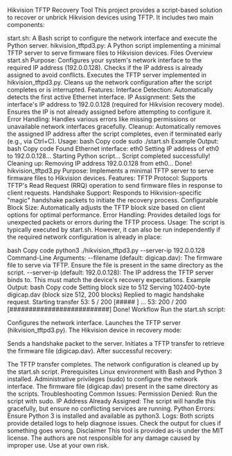 Hikvision TFTP Recovery Tool
This project provides a script-based solution to recover or unbrick Hikvision devices using TFTP. It includes two main components:

start.sh: A Bash script to configure the network interface and execute the Python server.
hikvision_tftpd3.py: A Python script implementing a minimal TFTP server to serve firmware files to Hikvision devices.
Files Overview
start.sh
Purpose:
Configures your system's network interface to the required IP address (192.0.0.128).
Checks if the IP address is already assigned to avoid conflicts.
Executes the TFTP server implemented in hikvision_tftpd3.py.
Cleans up the network configuration after the script completes or is interrupted.
Features:
Interface Detection:
Automatically detects the first active Ethernet interface.
IP Assignment:
Sets the interface's IP address to 192.0.0.128 (required for Hikvision recovery mode).
Ensures the IP is not already assigned before attempting to configure it.
Error Handling:
Handles various errors like missing permissions or unavailable network interfaces gracefully.
Cleanup:
Automatically removes the assigned IP address after the script completes, even if terminated early (e.g., via Ctrl+C).
Usage:
bash
Copy code
sudo ./start.sh
Example Output:
bash
Copy code
Found Ethernet interface: eth0
Setting IP address of eth0 to 192.0.0.128...
Starting Python script...
Script completed successfully!
Cleaning up: Removing IP address 192.0.0.128 from eth0...
Done!
hikvision_tftpd3.py
Purpose:
Implements a minimal TFTP server to serve firmware files to Hikvision devices.
Features:
TFTP Protocol:
Supports TFTP's Read Request (RRQ) operation to send firmware files in response to client requests.
Handshake Support:
Responds to Hikvision-specific "magic" handshake packets to initiate the recovery process.
Configurable Block Size:
Automatically adjusts the TFTP block size based on client options for optimal performance.
Error Handling:
Provides detailed logs for unexpected packets or errors during the TFTP process.
Usage:
The script is typically executed by start.sh. However, it can also be run independently if the required network configuration is already in place:

bash
Copy code
python3 ./hikvision_tftpd3.py --server-ip 192.0.0.128
Command-Line Arguments:
--filename (default: digicap.dav): The firmware file to serve via TFTP. Ensure the file is present in the same directory as the script.
--server-ip (default: 192.0.0.128): The IP address the TFTP server binds to. This must match the device's recovery expectations.
Example Output:
bash
Copy code
Setting block size to 512
Serving 102400-byte digicap.dav (block size 512, 200 blocks)
Replied to magic handshake request.
Starting transfer
  53:    5 /  200 [#####                     ]
  ...
  53:  200 /  200 [##########################]
  Done!
Workflow
Run the start.sh script:

Configures the network interface.
Launches the TFTP server (hikvision_tftpd3.py).
The Hikvision device in recovery mode:

Sends a handshake packet to the server.
Initiates a TFTP transfer to retrieve the firmware file (digicap.dav).
After successful recovery:

The TFTP transfer completes.
The network configuration is cleaned up by the start.sh script.
Prerequisites
Linux environment with Bash and Python 3 installed.
Administrative privileges (sudo) to configure the network interface.
The firmware file (digicap.dav) present in the same directory as the scripts.
Troubleshooting
Common Issues:
Permission Denied:
Run the script with sudo.
IP Address Already Assigned:
The script will handle this gracefully, but ensure no conflicting services are running.
Python Errors:
Ensure Python 3 is installed and available as python3.
Logs:
Both scripts provide detailed logs to help diagnose issues. Check the output for clues if something goes wrong.
Disclaimer
This tool is provided as-is under the MIT license. The authors are not responsible for any damage caused by improper use. Use at your own risk.
